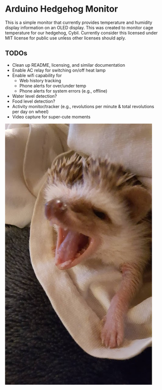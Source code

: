 # Arduino Hedgehog Monitor
This is a simple monitor that currently provides temperature and humidity display information on an OLED display.  This was created to monitor cage temperature for our hedgehog, Cybil.  Currently consider this licensed under MIT license for public use unless other licenses should aply.
## TODOs
* Clean up README, licensing, and similar documentation
* Enable AC relay for switching on/off heat lamp
* Enable wifi capability for
  * Web history tracking
  * Phone alerts for over/under temp
  * Phone alerts for system errors (e.g., offline)
* Water level detection?
* Food level detection?
* Activity monitor/tracker (e.g., revolutions per minute & total revolutions per day on wheel)
* Video capture for super-cute moments

![Cybil the Hedgehog!](./cybil.jpg "Cybil the Hedgehog!")
